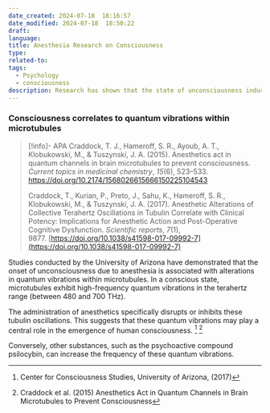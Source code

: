 ```yaml
---
date_created: 2024-07-18  18:16:57
date_modified: 2024-07-18  18:50:22
draft: 
language: 
title: Anesthesia Research on Consciousness
type: 
related-to: 
tags:
  - Psychology
  - consciousness
description: Research has shown that the state of unconsciousness induced by controlled intoxication with anesthetics is triggered by a reduction in the vibration frequency of microtubules, which normally occurs in the terahertz range. These findings imply that quantum vibrations within microtubules may play a crucial role in the development of human consciousness.
---
```

### Consciousness correlates to quantum vibrations within microtubules

> [!info]- APA
> Craddock, T. J., Hameroff, S. R., Ayoub, A. T., Klobukowski, M., & Tuszynski, J. A. (2015). Anesthetics act in quantum channels in brain microtubules to prevent consciousness. _Current topics in medicinal chemistry_, _15_(6), 523–533. https://doi.org/10.2174/1568026615666150225104543
> 
>
> 
> 
> Craddock, T., Kurian, P., Preto, J., Sahu, K., Hameroff, S. R., Klobukowski, M., & Tuszynski, J. A. (2017). Anesthetic Alterations of Collective Terahertz Oscillations in Tubulin Correlate with Clinical Potency: Implications for Anesthetic Action and Post-Operative Cognitive Dysfunction. _Scientific reports_, _7_(1), 9877. [https://doi.org/10.1038/s41598-017-09992-7](https://doi.org/10.1038/s41598-017-09992-7)



Studies conducted by the University of Arizona have demonstrated that the onset of unconsciousness due to anesthesia is associated with alterations in quantum vibrations within microtubules. In a conscious state, microtubules exhibit high-frequency quantum vibrations in the terahertz range (between 480 and 700 THz). 

The administration of anesthetics specifically disrupts or inhibits these tubulin oscillations. This suggests that these quantum vibrations may play a central role in the emergence of human consciousness. [^1] [^2]

Conversely, other substances, such as the psychoactive compound psilocybin, can increase the frequency of these quantum vibrations.



[^1]: Center for Consciousness Studies, University of Arizona, (2017)
[^2]: Craddock et al. (2015) Anesthetics Act in Quantum Channels in Brain Microtubules to Prevent Consciousness